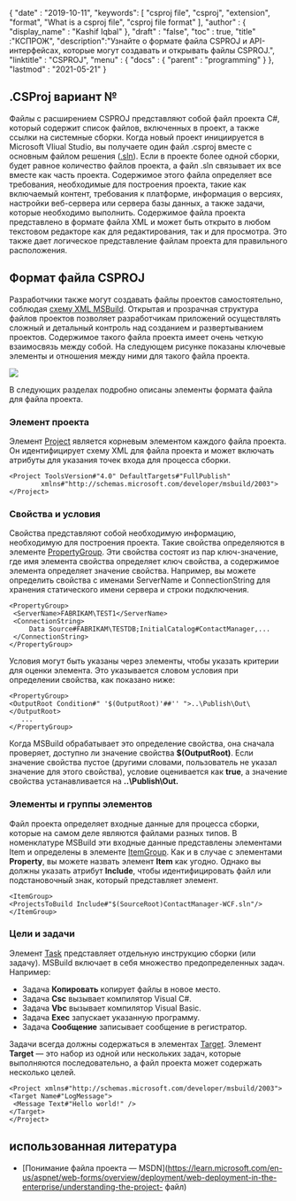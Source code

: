 {
  "date" : "2019-10-11",
  "keywords": [ "csproj file", "csproj", "extension", "format", "What is a csproj file", "csproj file format" ],
  "author" : {
    "display_name" : "Kashif Iqbal"
},
  "draft" : "false",
  "toc" : true,
  "title" :"КСПРОЖ",
  "description":"Узнайте о формате файла CSPROJ и API-интерфейсах, которые могут создавать и открывать файлы CSPROJ.",
  "linktitle" : "CSPROJ",
  "menu" : {
    "docs" : {
      "parent" : "programming"
}
},
  "lastmod" : "2021-05-21"
}

## .CSProj вариант №
Файлы с расширением CSPROJ представляют собой файл проекта C#, который содержит список файлов, включенных в проект, а также ссылки на системные сборки. Когда новый проект инициируется в Microsoft VIiual Studio, вы получаете один файл .csproj вместе с основным файлом решения ([.sln](/ru/programming/sln/)). Если в проекте более одной сборки, будет равное количество файлов проекта, а файл .sln связывает их все вместе как часть проекта. Содержимое этого файла определяет все требования, необходимые для построения проекта, такие как включаемый контент, требования к платформе, информация о версиях, настройки веб-сервера или сервера базы данных, а также задачи, которые необходимо выполнить. Содержимое файла проекта представлено в формате файла XML и может быть открыто в любом текстовом редакторе как для редактирования, так и для просмотра. Это также дает логическое представление файлам проекта для правильного расположения.

## Формат файла CSPROJ #

Разработчики также могут создавать файлы проектов самостоятельно, соблюдая [схему XML MSBuild](https://msdn.microsoft.com/library/5dy88c2e.aspx). Открытая и прозрачная структура файлов проектов позволяет разработчикам приложений осуществлять сложный и детальный контроль над созданием и развертыванием проектов. Содержимое такого файла проекта имеет очень четкую взаимосвязь между собой. На следующем рисунке показаны ключевые элементы и отношения между ними для такого файла проекта.

![](https://learn.microsoft.com/en-us/aspnet/web-forms/overview/deployment/web-deployment-in-the-enterprise/understanding-the-project-file/_static/image2.png)

В следующих разделах подробно описаны элементы формата файла для файла проекта.

### Элемент проекта ###

Элемент [Project](https://msdn.microsoft.com/library/bcxfsh87.aspx) является корневым элементом каждого файла проекта. Он идентифицирует схему XML для файла проекта и может включать атрибуты для указания точек входа для процесса сборки.

```
<Project ToolsVersion#"4.0" DefaultTargets#"FullPublish"
        xmlns#"http://schemas.microsoft.com/developer/msbuild/2003">
</Project>
```

### Свойства и условия

Свойства представляют собой необходимую информацию, необходимую для построения проекта. Такие свойства определяются в элементе [PropertyGroup](https://msdn.microsoft.com/library/t4w159bs.aspx). Эти свойства состоят из пар ключ-значение, где имя элемента свойства определяет ключ свойства, а содержимое элемента определяет значение свойства. Например, вы можете определить свойства с именами ServerName и ConnectionString для хранения статического имени сервера и строки подключения.

```
<PropertyGroup>    
 <ServerName>FABRIKAM\TEST1</ServerName>
 <ConnectionString>
     Data Source#FABRIKAM\TESTDB;InitialCatalog#ContactManager,...
 </ConnectionString>
</PropertyGroup>
```

Условия могут быть указаны через элементы, чтобы указать критерии для оценки элемента. Это указывается словом условия при определении свойства, как показано ниже:

```
<PropertyGroup>
<OutputRoot Condition#" '$(OutputRoot)'##'' ">..\Publish\Out\</OutputRoot>
   ...
</PropertyGroup>
```

Когда MSBuild обрабатывает это определение свойства, она сначала проверяет, доступно ли значение свойства **$(OutputRoot)**. Если значение свойства пустое (другими словами, пользователь не указал значение для этого свойства), условие оценивается как **true**, а значение свойства устанавливается на **..\Publish\Out.**

### Элементы и группы элементов

Файл проекта определяет входные данные для процесса сборки, которые на самом деле являются файлами разных типов. В номенклатуре MSBuild эти входные данные представлены элементами Item и определены в элементе [ItemGroup](https://msdn.microsoft.com/library/646dk05y.aspx). Как и в случае с элементами **Property**, вы можете назвать элемент **Item** как угодно. Однако вы должны указать атрибут **Include**, чтобы идентифицировать файл или подстановочный знак, который представляет элемент.

```
<ItemGroup>
<ProjectsToBuild Include#"$(SourceRoot)ContactManager-WCF.sln"/>
</ItemGroup>
```

### Цели и задачи

Элемент [Task](https://msdn.microsoft.com/library/77f2hx1s.aspx) представляет отдельную инструкцию сборки (или задачу). MSBuild включает в себя множество предопределенных задач. Например:

* Задача **Копировать** копирует файлы в новое место.
* Задача **Csc** вызывает компилятор Visual C#.
* Задача **Vbc** вызывает компилятор Visual Basic.
* Задача **Exec** запускает указанную программу.
* Задача **Сообщение** записывает сообщение в регистратор.

Задачи всегда должны содержаться в элементах [Target](https://msdn.microsoft.com/library/t50z2hka.aspx). Элемент **Target** — это набор из одной или нескольких задач, которые выполняются последовательно, а файл проекта может содержать несколько целей.

```
<Project xmlns#"http://schemas.microsoft.com/developer/msbuild/2003">
<Target Name#"LogMessage">
 <Message Text#"Hello world!" />
</Target>
</Project>
```

## использованная литература

* [Понимание файла проекта — MSDN](https://learn.microsoft.com/en-us/aspnet/web-forms/overview/deployment/web-deployment-in-the-enterprise/understanding-the-project- файл)

